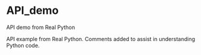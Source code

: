 # API_demo
API demo from Real Python

API example from Real Python.  Comments added to assist in understanding Python code.
